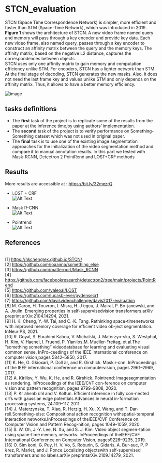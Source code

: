 # STCN_evaluation

STCN (Space Time Correspondence Network) is simpler, more efficient and faster than STM (Space-Time Network), which was introduced in 2019. 
<br /> **Figure 1** shows the architecture of STCN. A new video frame named query and memory will pass through a key encoder and provide key data.
Each new video frame, also named query, passes through a key encoder to construct an affinity matrix between the query and the memory keys.
The affinity matrix, based on the negative L2 distance, captures the correspondences between objects.
<br />STCN uses only one affinity matrix to gain memory and computation efficiency unlike STM. For encoders, STCN has a lighter network than STM.
At the final stage of decoding, STCN generates the new masks. 
Also, it does not need the last frame key and values unlike STM and only depends on the affinity matrix. Thus, it allows to have a better memory efficiency. 

![image](https://user-images.githubusercontent.com/80272042/151395512-eb7bc0e2-0431-4f75-9bbc-0baff08fe4c8.png)



## tasks definitions

* The **first** task of the project is to replicate some of the results from the paper at the inference time,by using authors’ implementation.
* The **second** task of the project is to verify performance on Something-Something dataset which was not used in original paper.
* The **final** task is to use one of the existing image segmentation approaches for the initialization of the video segmentation method and compare it to manual annotation results. In this part we tested with Mask-RCNN, Detectron 2 PointRend and LOST+CRF methods

## Results
More results are accessible at : https://bit.ly/32mezrQ

* LOST + CRF
<br />![Alt Text](https://media.giphy.com/media/UsPALjbeJwppExZ9T6/giphy.gif)

* Mask R-CNN
<br />![Alt Text](https://media.giphy.com/media/lDBj61kILs19YEwHbd/giphy.gif)

* Pointrend
<br />![Alt Text](https://media.giphy.com/media/JYdMfSmUeLXSdiZJ5h/giphy.gif)


## References

<br />[1] https://hkchengrex.github.io/STCN/
<br />[2] https://github.com/joaanna/something_else
<br />[3] https://github.com/matterport/Mask_RCNN
<br />[4] https://github.com/facebookresearch/detectron2/tree/main/projects/PointRend
<br />[5] https://github.com/valeoai/LOST
<br />[6] https://github.com/lucasb-eyer/pydensecrf
<br />[7] https://github.com/davisvideochallenge/davis2017-evaluation
<br />[8] M.  Caron,  H.  Touvron,  I.  Misra,  H.  J ́egou,  J.  Mairal,  P.  Bo-janowski, and A. Joulin.  Emerging properties in self-supervisedvision transformers.arXiv preprint arXiv:2104.14294, 2021.
<br />[9] H. K. Cheng, Y.-W. Tai, and C.-K. Tang.  Rethinking space-timenetworks with improved memory coverage for efficient video ob-ject segmentation. InNeurIPS, 2021.
<br />[10] R.   Goyal,   S.   Ebrahimi   Kahou,   V.   Michalski,   J.   Materzyn-ska,  S.  Westphal,  H.  Kim,  V.  Haenel,  I.  Fruend,  P.  Yianilos,M.  Mueller-Freitag,  et  al.The  ”something  something”  videodatabase for learning and evaluating visual common sense. InPro-ceedings of the IEEE international conference on computer vision,pages 5842–5850, 2017.
<br />[11] K. He, G. Gkioxari, P. Doll ́ar, and R. Girshick.  Mask r-cnn.  InProceedings  of  the  IEEE  international  conference  on  computervision, pages 2961–2969, 2017.
<br />[12] A. Kirillov,  Y. Wu,  K. He,  and R. Girshick.   Pointrend:  Imagesegmentation as rendering. InProceedings of the IEEE/CVF con-ference on computer vision and pattern recognition, pages 9799–9808, 2020.
<br />[13] P.  Kr ̈ahenb ̈uhl  and  V.  Koltun.   Efficient  inference  in  fully  con-nected crfs with gaussian edge potentials.Advances in neural in-formation processing systems, 24:109–117, 2011.
<br />[14] J. Materzynska, T. Xiao, R. Herzig, H. Xu, X. Wang, and T. Dar-rell.Something-else:   Compositional  action  recognition  withspatial-temporal  interaction  networks.InProceedings  of  theIEEE/CVF Conference on Computer Vision and Pattern Recog-nition, pages 1049–1059, 2020.
<br />[15] S. W. Oh, J.-Y. Lee, N. Xu, and S. J. Kim.  Video object segmen-tation using space-time memory networks.  InProceedings of theIEEE/CVF International Conference on Computer Vision, pages9226–9235, 2019.
<br />[16] O.  Sim ́eoni,  G.  Puy,  H.  V.  Vo,  S.  Roburin,  S.  Gidaris,  A.  Bur-suc,  P.  P ́erez,  R.  Marlet,  and  J.  Ponce.Localizing  objectswith self-supervised transformers and no labels.arXiv preprintarXiv:2109.14279, 2021.
